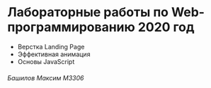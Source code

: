 # Лабораторные работы по Web-программированию 2020 год #
+ Верстка Landing Page
+ Эффективная анимация
+ Основы JavaScript
###### Башилов Максим M3306 ######